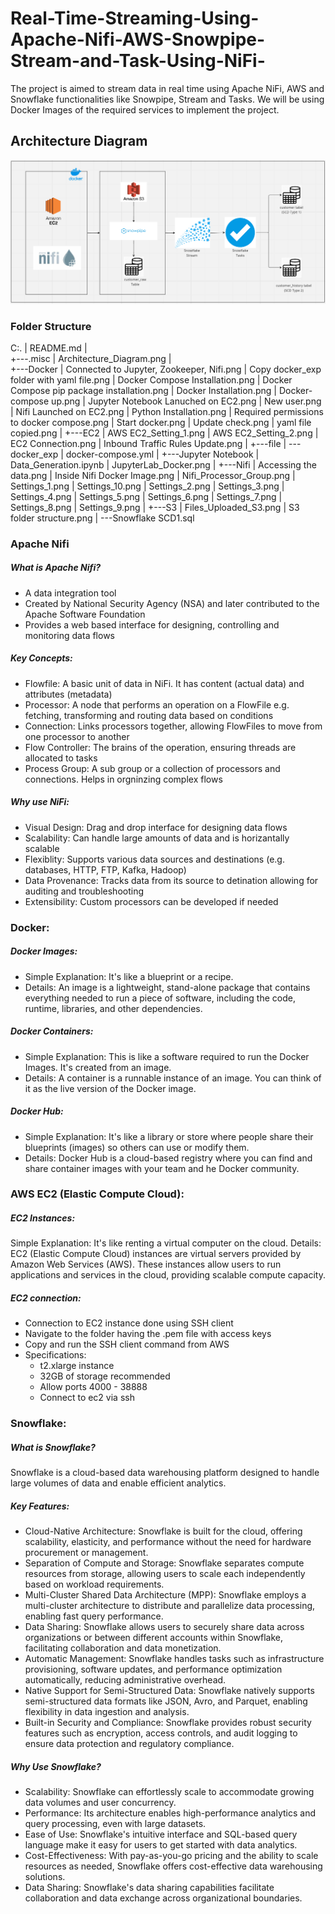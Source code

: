 # Real-Time-Streaming-Using-Apache-Nifi-AWS-Snowpipe-Stream-and-Task-Using-NiFi-
The project is aimed to stream data in real time using Apache NiFi, AWS and Snowflake functionalities like Snowpipe, Stream and Tasks. We will be using Docker Images of the required services to implement the project.  


## Architecture Diagram

![Architecture Diagram](https://raw.githubusercontent.com/vikash-singh-prac/Real-Time-Streaming-Using-Apache-Nifi-AWS-Snowpipe-Stream-and-Task-Using-NiFi-/dev/.misc/Architecture_Diagram.png)

### Folder Structure

C:.
|   README.md
|   
+---.misc
|       Architecture_Diagram.png
|       
+---Docker
|       Connected to Jupyter, Zookeeper, Nifi.png
|       Copy docker_exp folder with yaml file.png
|       Docker Compose Installation.png
|       Docker Compose pip package installation.png
|       Docker Installation.png
|       Docker-compose up.png
|       Jupyter Notebook Lanuched on EC2.png
|       New user.png
|       Nifi Launched on EC2.png
|       Python Installation.png
|       Required permissions to docker compose.png
|       Start docker.png
|       Update check.png
|       yaml file copied.png
|
+---EC2
|       AWS EC2_Setting_1.png
|       AWS EC2_Setting_2.png
|       EC2 Connection.png
|       Inbound Traffic Rules Update.png
|
+---file
|   \---docker_exp
|           docker-compose.yml
|
+---Jupyter Notebook
|       Data_Generation.ipynb
|       JupyterLab_Docker.png
|
+---Nifi
|       Accessing the data.png
|       Inside Nifi Docker Image.png
|       Nifi_Processor_Group.png
|       Settings_1.png
|       Settings_10.png
|       Settings_2.png
|       Settings_3.png
|       Settings_4.png
|       Settings_5.png
|       Settings_6.png
|       Settings_7.png
|       Settings_8.png
|       Settings_9.png
|
+---S3
|       Files_Uploaded_S3.png
|       S3 folder structure.png
|
\---Snowflake
        SCD1.sql

### Apache Nifi

##### What is Apache Nifi?
- A data integration tool 
- Created by National Security Agency (NSA) and later contributed to the Apache Software Foundation
- Provides a web based interface for designing, controlling and monitoring data flows 

##### Key Concepts:
- Flowfile: A basic unit of data in NiFi. It has content (actual data) and attributes (metadata)
- Processor: A node that performs an operation on a FlowFile e.g. fetching, transforming and routing data based on conditions
- Connection: Links processors together, allowing FlowFiles to move from one processor to another 
- Flow Controller: The brains of the operation, ensuring threads are allocated to tasks 
- Process Group: A sub group or a collection of processors and connections. Helps in orgninzing complex flows 

##### Why use NiFi:
- Visual Design: Drag and drop interface for designing data flows
- Scalability: Can handle large amounts of data and is horizantally scalable
- Flexiblity: Supports various data sources and destinations (e.g. databases, HTTP, FTP, Kafka, Hadoop)
- Data Provenance: Tracks data from its source to detination allowing for auditing and troubleshooting
- Extensibility: Custom processors can be developed if needed 


### Docker: 

##### Docker Images:
- Simple Explanation: It's like a blueprint or a recipe.
- Details: An image is a lightweight, stand-alone package that contains everything needed to run a piece of
  software, including the code, runtime, libraries, and other dependencies.

##### Docker Containers:
- Simple Explanation: This is like a software required to run the Docker Images. It's created from an image.
- Details: A container is a runnable instance of an image. You can think of it as the live version of the Docker image.

##### Docker Hub:
- Simple Explanation: It's like a library or store where people share their blueprints (images) so others can use or
modify them.
- Details: Docker Hub is a cloud-based registry where you can find and share container images with your team and
he Docker community.

### AWS EC2 (Elastic Compute Cloud):

##### EC2 Instances:

Simple Explanation: It's like renting a virtual computer on the cloud.
Details: EC2 (Elastic Compute Cloud) instances are virtual servers provided by Amazon Web Services (AWS). These instances allow users to run applications and services in the cloud, providing scalable compute capacity.

##### EC2 connection:
- Connection to EC2 instance done using SSH client
- Navigate to the folder having the .pem file with access keys 
- Copy and run the SSH client command from AWS
- Specifications:
    - t2.xlarge instance
    - 32GB of storage recommended
    - Allow ports 4000 - 38888
    - Connect to ec2 via ssh

### Snowflake:

##### What is Snowflake?

Snowflake is a cloud-based data warehousing platform designed to handle large volumes of data and enable efficient analytics.

##### Key Features:

- Cloud-Native Architecture: Snowflake is built for the cloud, offering scalability, elasticity, and performance without the need for hardware procurement or management.
- Separation of Compute and Storage: Snowflake separates compute resources from storage, allowing users to scale each independently based on workload requirements.
- Multi-Cluster Shared Data Architecture (MPP): Snowflake employs a multi-cluster architecture to distribute and parallelize data processing, enabling fast query performance.
- Data Sharing: Snowflake allows users to securely share data across organizations or between different accounts within Snowflake, facilitating collaboration and data monetization.
- Automatic Management: Snowflake handles tasks such as infrastructure provisioning, software updates, and performance optimization automatically, reducing administrative overhead.
- Native Support for Semi-Structured Data: Snowflake natively supports semi-structured data formats like JSON, Avro, and Parquet, enabling flexibility in data ingestion and analysis.
- Built-in Security and Compliance: Snowflake provides robust security features such as encryption, access controls, and audit logging to ensure data protection and regulatory compliance.

##### Why Use Snowflake?

- Scalability: Snowflake can effortlessly scale to accommodate growing data volumes and user concurrency.
- Performance: Its architecture enables high-performance analytics and query processing, even with large datasets.
- Ease of Use: Snowflake's intuitive interface and SQL-based query language make it easy for users to get started with data analytics.
- Cost-Effectiveness: With pay-as-you-go pricing and the ability to scale resources as needed, Snowflake offers cost-effective data warehousing solutions.
- Data Sharing: Snowflake's data sharing capabilities facilitate collaboration and data exchange across organizational boundaries.









